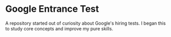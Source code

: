 # Google Entrance Test

A repository started out of curiosity about Google's hiring tests. I began this to study core concepts and improve my pure skills.